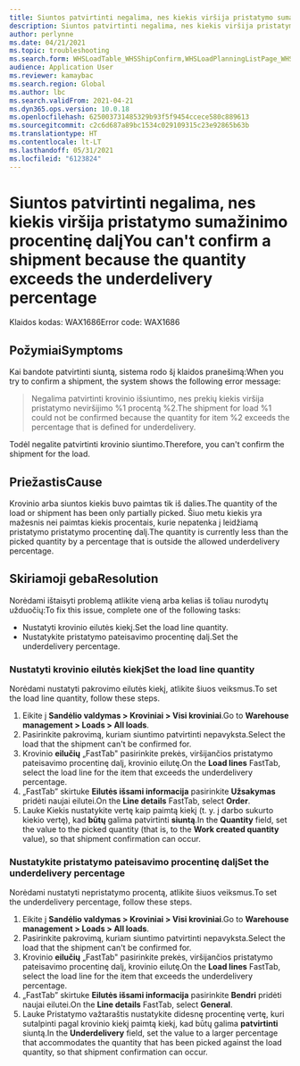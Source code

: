 ```yaml
---
title: Siuntos patvirtinti negalima, nes kiekis viršija pristatymo sumažinimo procentinę dalį
description: Siuntos patvirtinti negalima, nes kiekis viršija pristatymo sumažinimo procentinę dalį
author: perlynne
ms.date: 04/21/2021
ms.topic: troubleshooting
ms.search.form: WHSLoadTable_WHSShipConfirm,WHSLoadPlanningListPage_WHSShipConfirm,WHSLoadPlanningWorkbench_WHSShipConfirm,WHSTransportLoad_WHSShipConfirm,WHSShipPlanningListPage_WHSShipConfirm,WHSShipmentDetails_WHSShipConfirm,WHSWorkTable_WHSShipConfirm,WHSWorkTableListPage_WHSShipConfirm,Dialog_WHSOutboundShipConfirmController_WHSOutboundShipConfirm,WHSContainerCloseDiag_WHSShipConfirm
audience: Application User
ms.reviewer: kamaybac
ms.search.region: Global
ms.author: lbc
ms.search.validFrom: 2021-04-21
ms.dyn365.ops.version: 10.0.18
ms.openlocfilehash: 625003731485329b93f5f9454ccece580c889613
ms.sourcegitcommit: c2c6d687a89bc1534c029109315c23e92865b63b
ms.translationtype: HT
ms.contentlocale: lt-LT
ms.lasthandoff: 05/31/2021
ms.locfileid: "6123824"
---
```

# <a name="you-cant-confirm-a-shipment-because-the-quantity-exceeds-the-underdelivery-percentage"></a><span data-ttu-id="c21ba-103">Siuntos patvirtinti negalima, nes kiekis viršija pristatymo sumažinimo procentinę dalį</span><span class="sxs-lookup"><span data-stu-id="c21ba-103">You can't confirm a shipment because the quantity exceeds the underdelivery percentage</span></span>

<span data-ttu-id="c21ba-104">Klaidos kodas: WAX1686</span><span class="sxs-lookup"><span data-stu-id="c21ba-104">Error code: WAX1686</span></span>

## <a name="symptoms"></a><span data-ttu-id="c21ba-105">Požymiai</span><span class="sxs-lookup"><span data-stu-id="c21ba-105">Symptoms</span></span>

<span data-ttu-id="c21ba-106">Kai bandote patvirtinti siuntą, sistema rodo šį klaidos pranešimą:</span><span class="sxs-lookup"><span data-stu-id="c21ba-106">When you try to confirm a shipment, the system shows the following error message:</span></span>

> <span data-ttu-id="c21ba-107">Negalima patvirtinti krovinio išsiuntimo, nes prekių kiekis viršija pristatymo neviršijimo %1 procentą %2.</span><span class="sxs-lookup"><span data-stu-id="c21ba-107">The shipment for load %1 could not be confirmed because the quantity for item %2 exceeds the percentage that is defined for underdelivery.</span></span>

<span data-ttu-id="c21ba-108">Todėl negalite patvirtinti krovinio siuntimo.</span><span class="sxs-lookup"><span data-stu-id="c21ba-108">Therefore, you can't confirm the shipment for the load.</span></span>

## <a name="cause"></a><span data-ttu-id="c21ba-109">Priežastis</span><span class="sxs-lookup"><span data-stu-id="c21ba-109">Cause</span></span>

<span data-ttu-id="c21ba-110">Krovinio arba siuntos kiekis buvo paimtas tik iš dalies.</span><span class="sxs-lookup"><span data-stu-id="c21ba-110">The quantity of the load or shipment has been only partially picked.</span></span> <span data-ttu-id="c21ba-111">Šiuo metu kiekis yra mažesnis nei paimtas kiekis procentais, kurie nepatenka į leidžiamą pristatymo pristatymo procentinę dalį.</span><span class="sxs-lookup"><span data-stu-id="c21ba-111">The quantity is currently less than the picked quantity by a percentage that is outside the allowed underdelivery percentage.</span></span>

## <a name="resolution"></a><span data-ttu-id="c21ba-112">Skiriamoji geba</span><span class="sxs-lookup"><span data-stu-id="c21ba-112">Resolution</span></span>

<span data-ttu-id="c21ba-113">Norėdami ištaisyti problemą atlikite vieną arba kelias iš toliau nurodytų užduočių:</span><span class="sxs-lookup"><span data-stu-id="c21ba-113">To fix this issue, complete one of the following tasks:</span></span>

- <span data-ttu-id="c21ba-114">Nustatyti krovinio eilutės kiekį.</span><span class="sxs-lookup"><span data-stu-id="c21ba-114">Set the load line quantity.</span></span>
- <span data-ttu-id="c21ba-115">Nustatykite pristatymo pateisavimo procentinę dalį.</span><span class="sxs-lookup"><span data-stu-id="c21ba-115">Set the underdelivery percentage.</span></span>

### <a name="set-the-load-line-quantity"></a><span data-ttu-id="c21ba-116">Nustatyti krovinio eilutės kiekį</span><span class="sxs-lookup"><span data-stu-id="c21ba-116">Set the load line quantity</span></span>

<span data-ttu-id="c21ba-117">Norėdami nustatyti pakrovimo eilutės kiekį, atlikite šiuos veiksmus.</span><span class="sxs-lookup"><span data-stu-id="c21ba-117">To set the load line quantity, follow these steps.</span></span>

1. <span data-ttu-id="c21ba-118">Eikite į **Sandėlio valdymas \> Kroviniai \> Visi kroviniai**.</span><span class="sxs-lookup"><span data-stu-id="c21ba-118">Go to **Warehouse management \> Loads \> All loads**.</span></span>
1. <span data-ttu-id="c21ba-119">Pasirinkite pakrovimą, kuriam siuntimo patvirtinti nepavyksta.</span><span class="sxs-lookup"><span data-stu-id="c21ba-119">Select the load that the shipment can't be confirmed for.</span></span>
1. <span data-ttu-id="c21ba-120">Krovinio **eilučių** „FastTab" pasirinkite prekės, viršijančios pristatymo pateisavimo procentinę dalį, krovinio eilutę.</span><span class="sxs-lookup"><span data-stu-id="c21ba-120">On the **Load lines** FastTab, select the load line for the item that exceeds the underdelivery percentage.</span></span>
1. <span data-ttu-id="c21ba-121">„FastTab” skirtuke **Eilutės išsami informacija** pasirinkite **Užsakymas** pridėti naujai eilutei.</span><span class="sxs-lookup"><span data-stu-id="c21ba-121">On the **Line details** FastTab, select **Order**.</span></span>
1. <span data-ttu-id="c21ba-122">Lauke Kiekis nustatykite vertę kaip paimtą kiekį (t. y. į darbo sukurto kiekio vertę), kad **būtų** galima patvirtinti **siuntą**.</span><span class="sxs-lookup"><span data-stu-id="c21ba-122">In the **Quantity** field, set the value to the picked quantity (that is, to the **Work created quantity** value), so that shipment confirmation can occur.</span></span>

### <a name="set-the-underdelivery-percentage"></a><span data-ttu-id="c21ba-123">Nustatykite pristatymo pateisavimo procentinę dalį</span><span class="sxs-lookup"><span data-stu-id="c21ba-123">Set the underdelivery percentage</span></span>

<span data-ttu-id="c21ba-124">Norėdami nustatyti nepristatymo procentą, atlikite šiuos veiksmus.</span><span class="sxs-lookup"><span data-stu-id="c21ba-124">To set the underdelivery percentage, follow these steps.</span></span>

1. <span data-ttu-id="c21ba-125">Eikite į **Sandėlio valdymas \> Kroviniai \> Visi kroviniai**.</span><span class="sxs-lookup"><span data-stu-id="c21ba-125">Go to **Warehouse management \> Loads \> All loads**.</span></span>
1. <span data-ttu-id="c21ba-126">Pasirinkite pakrovimą, kuriam siuntimo patvirtinti nepavyksta.</span><span class="sxs-lookup"><span data-stu-id="c21ba-126">Select the load that the shipment can't be confirmed for.</span></span>
1. <span data-ttu-id="c21ba-127">Krovinio **eilučių** „FastTab" pasirinkite prekės, viršijančios pristatymo pateisavimo procentinę dalį, krovinio eilutę.</span><span class="sxs-lookup"><span data-stu-id="c21ba-127">On the **Load lines** FastTab, select the load line for the item that exceeds the underdelivery percentage.</span></span>
1. <span data-ttu-id="c21ba-128">„FastTab” skirtuke **Eilutės išsami informacija** pasirinkite **Bendri** pridėti naujai eilutei.</span><span class="sxs-lookup"><span data-stu-id="c21ba-128">On the **Line details** FastTab, select **General**.</span></span>
1. <span data-ttu-id="c21ba-129">Lauke Pristatymo važtaraštis nustatykite didesnę procentinę vertę, kuri sutalpinti pagal krovinio kiekį paimtą kiekį, kad būtų galima **patvirtinti** siuntą.</span><span class="sxs-lookup"><span data-stu-id="c21ba-129">In the **Underdelivery** field, set the value to a larger percentage that accommodates the quantity that has been picked against the load quantity, so that shipment confirmation can occur.</span></span>
